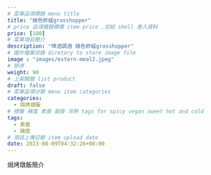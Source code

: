 ```yaml
---
# 菜單品項標題 menu title 
title: "綠色蚱蜢grasshopper"
# price 品項價錢標價 item price ,交給 shell 差入資料
price: [180] 
# 菜單項目簡介 
description: "啤酒調酒 綠色蚱蜢grasshopper"
# 圖片檔案目錄 diretory to store image file
image : "images/estern-meal2.jpeg"
# 排序
weight: 90 
# 上架開關 list product 
draft: false
# 菜單品項分類 menu item categories 
categories:
  - 焗烤燉飯
# 標籤 辣度 素食 甜食 冷熱 tags for spicy vegan sweet hot and cold 
tags:
  - 素食
  - 辣度
# 項目上傳日期 item upload date 
date: 2023-08-09T04:32:26+08:00
---
```


焗烤燉飯簡介
